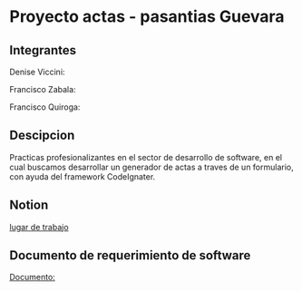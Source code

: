 # Proyecto actas - pasantias Guevara

## Integrantes

Denise Viccini:

Francisco Zabala:

Francisco Quiroga:

## Descipcion

Practicas profesionalizantes en el sector de desarrollo de software, en el cual buscamos desarrollar un generador de actas a traves de un formulario, con ayuda del framework CodeIgnater.

## Notion

[lugar de trabajo](https://www.notion.so/Comercio-7dc7d844a48c4b14bbfd2bfefe98e7ad?pvs=4)

## Documento de requerimiento de software

[Documento:](https://docs.google.com/document/d/1-9Z6NxnOe013DCC8r4OtTWYrOXCTYeE_NWDe78vWNKA/edit?usp=sharing)
